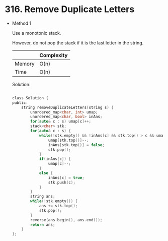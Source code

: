 # 316. Remove Duplicate Letters 
- Method 1

    Use a monotonic stack.

    However, do not pop the stack if it is the last letter in the string.

    | |   Complexity  |
    | ----------- | ----------- | 
    |  Memory     | O(n) | 
    |      Time       |  O(n) | 


    Solution:

    ``` h

    class Solution {
    public:
        string removeDuplicateLetters(string s) {
            unordered_map<char, int> umap;
            unordered_map<char, bool> inAns;
            for(auto& c : s) umap[c]++;
            stack<char> stk;
            for(auto& c : s) {
                while(!stk.empty() && !inAns[c] && stk.top() > c && umap[stk.top()] > 1) {
                    umap[stk.top()]--;
                    inAns[stk.top()] = false;
                    stk.pop();
                }
                if(inAns[c]) {
                    umap[c]--;
                }
                else {
                    inAns[c] = true;
                    stk.push(c);
                }
            }
            string ans;
            while(!stk.empty()) {
                ans += stk.top();
                stk.pop();
            }
            reverse(ans.begin(), ans.end());
            return ans;
        }
    };

    ```

<!-- - Method 2

    This is another method.

    | |   Complexity  |
    | ----------- | ----------- | 
    |  Memory     | O(n) | 
    |      Time       |  O(n) | 


    Solution:

    ``` h



    ```

- Additional Knowledge:
       
    Here are some additional knowledge.



<br> -->